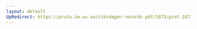 ```yaml
---
layout: default
UpRedirect: https://pruto.im.uu.se/riksdagen-records-pdf/1873/prot-1873--ak--502/prot-1873--ak--502_009.pdf
---
```

